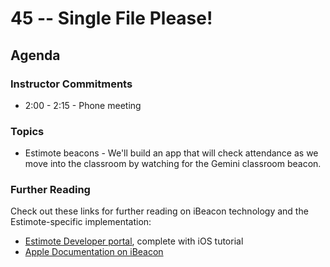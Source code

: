 # 45 -- Single File Please!

## Agenda

### Instructor Commitments

* 2:00 - 2:15 - Phone meeting

### Topics

* Estimote beacons - We'll build an app that will check attendance as we move into the classroom by watching for the Gemini classroom beacon.

### Further Reading

Check out these links for further reading on iBeacon technology and the Estimote-specific implementation:

* [Estimote Developer portal](http://developer.estimote.com), complete with iOS tutorial
* [Apple Documentation on iBeacon](https://developer.apple.com/library/ios/documentation/UserExperience/Conceptual/LocationAwarenessPG/RegionMonitoring/RegionMonitoring.html#//apple_ref/doc/uid/TP40009497-CH9-SW1)
